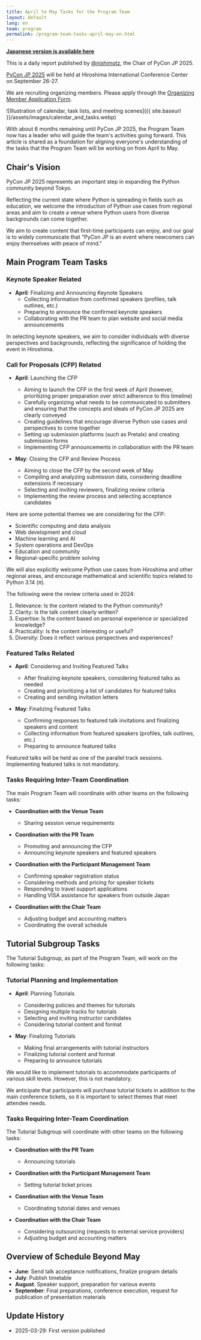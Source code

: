 ```yaml
---
title: April to May Tasks for the Program Team
layout: default
lang: en
team: program
permalink: /program-team-tasks-april-may-en.html
---
```


[**Japanese version is available here**](https://pyconjp-2025-chair.nishimotz.com/program-team-tasks-april-may-ja.html)

This is a daily report published by [@nishimotz](https://d.nishimotz.com/aboutme), the Chair of PyCon JP 2025.

[PyCon JP 2025](https://2025.pycon.jp/) will be held at Hiroshima International Conference Center on September 26-27.

We are recruiting organizing members. Please apply through the [Organizing Member Application Form](https://forms.gle/7irqYKhZVj7AY7LfA).

<div class="image-center">
![Illustration of calendar, task lists, and meeting scenes]({{ site.baseurl }}/assets/images/calendar_and_tasks.webp)
</div>

With about 6 months remaining until PyCon JP 2025, the Program Team now has a leader who will guide the team's activities going forward. This article is shared as a foundation for aligning everyone's understanding of the tasks that the Program Team will be working on from April to May.

## Chair's Vision

PyCon JP 2025 represents an important step in expanding the Python community beyond Tokyo.

Reflecting the current state where Python is spreading in fields such as education, we welcome the introduction of Python use cases from regional areas and aim to create a venue where Python users from diverse backgrounds can come together.

We aim to create content that first-time participants can enjoy, and our goal is to widely communicate that "PyCon JP is an event where newcomers can enjoy themselves with peace of mind."

## Main Program Team Tasks

### Keynote Speaker Related

- **April**: Finalizing and Announcing Keynote Speakers
  - Collecting information from confirmed speakers (profiles, talk outlines, etc.)
  - Preparing to announce the confirmed keynote speakers
  - Collaborating with the PR team to plan website and social media announcements

In selecting keynote speakers, we aim to consider individuals with diverse perspectives and backgrounds, reflecting the significance of holding the event in Hiroshima.

### Call for Proposals (CFP) Related

- **April**: Launching the CFP
  - Aiming to launch the CFP in the first week of April (however, prioritizing proper preparation over strict adherence to this timeline)
  - Carefully organizing what needs to be communicated to submitters and ensuring that the concepts and ideals of PyCon JP 2025 are clearly conveyed
  - Creating guidelines that encourage diverse Python use cases and perspectives to come together
  - Setting up submission platforms (such as Pretalx) and creating submission forms
  - Implementing CFP announcements in collaboration with the PR team

- **May**: Closing the CFP and Review Process
  - Aiming to close the CFP by the second week of May
  - Compiling and analyzing submission data, considering deadline extensions if necessary
  - Selecting and inviting reviewers, finalizing review criteria
  - Implementing the review process and selecting acceptance candidates

Here are some potential themes we are considering for the CFP:
- Scientific computing and data analysis
- Web development and cloud
- Machine learning and AI
- System operations and DevOps
- Education and community
- Regional-specific problem solving

We will also explicitly welcome Python use cases from Hiroshima and other regional areas, and encourage mathematical and scientific topics related to Python 3.14 (π).

The following were the review criteria used in 2024:
1. Relevance: Is the content related to the Python community?
2. Clarity: Is the talk content clearly written?
3. Expertise: Is the content based on personal experience or specialized knowledge?
4. Practicality: Is the content interesting or useful?
5. Diversity: Does it reflect various perspectives and experiences?

### Featured Talks Related

- **April**: Considering and Inviting Featured Talks
  - After finalizing keynote speakers, considering featured talks as needed
  - Creating and prioritizing a list of candidates for featured talks
  - Creating and sending invitation letters

- **May**: Finalizing Featured Talks
  - Confirming responses to featured talk invitations and finalizing speakers and content
  - Collecting information from featured speakers (profiles, talk outlines, etc.)
  - Preparing to announce featured talks

Featured talks will be held as one of the parallel track sessions. Implementing featured talks is not mandatory.

### Tasks Requiring Inter-Team Coordination

The main Program Team will coordinate with other teams on the following tasks:

- **Coordination with the Venue Team**
  - Sharing session venue requirements

- **Coordination with the PR Team**
  - Promoting and announcing the CFP
  - Announcing keynote speakers and featured speakers

- **Coordination with the Participant Management Team**
  - Confirming speaker registration status
  - Considering methods and pricing for speaker tickets
  - Responding to travel support applications
  - Handling VISA assistance for speakers from outside Japan

- **Coordination with the Chair Team**
  - Adjusting budget and accounting matters
  - Coordinating the overall schedule

## Tutorial Subgroup Tasks

The Tutorial Subgroup, as part of the Program Team, will work on the following tasks:

### Tutorial Planning and Implementation

- **April**: Planning Tutorials
  - Considering policies and themes for tutorials
  - Designing multiple tracks for tutorials
  - Selecting and inviting instructor candidates
  - Considering tutorial content and format

- **May**: Finalizing Tutorials
  - Making final arrangements with tutorial instructors
  - Finalizing tutorial content and format
  - Preparing to announce tutorials

We would like to implement tutorials to accommodate participants of various skill levels. However, this is not mandatory.

We anticipate that participants will purchase tutorial tickets in addition to the main conference tickets, so it is important to select themes that meet attendee needs.

### Tasks Requiring Inter-Team Coordination

The Tutorial Subgroup will coordinate with other teams on the following tasks:

- **Coordination with the PR Team**
  - Announcing tutorials

- **Coordination with the Participant Management Team**
  - Setting tutorial ticket prices

- **Coordination with the Venue Team**
  - Coordinating tutorial dates and venues

- **Coordination with the Chair Team**
  - Considering outsourcing (requests to external service providers)
  - Adjusting budget and accounting matters

## Overview of Schedule Beyond May

- **June**: Send talk acceptance notifications, finalize program details
- **July**: Publish timetable
- **August**: Speaker support, preparation for various events
- **September**: Final preparations, conference execution, request for publication of presentation materials

## Update History

- 2025-03-29: First version published
